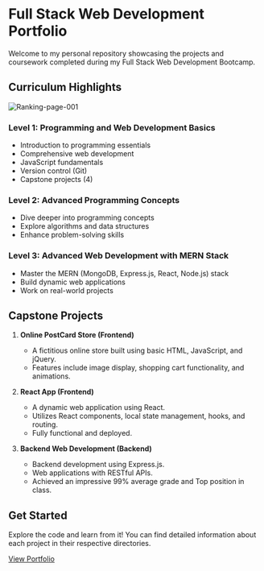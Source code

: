 # Full Stack Web Development Portfolio

Welcome to my personal repository showcasing the projects and coursework completed during my Full Stack Web Development Bootcamp.


## Curriculum Highlights
![Ranking-page-001](https://github.com/hashimaziz88/HyperionDev-WebDevBootcamp/assets/78796582/b4efd053-3a8c-49ae-a9f0-c3ea8aa2898b)
### Level 1: Programming and Web Development Basics
- Introduction to programming essentials
- Comprehensive web development
- JavaScript fundamentals
- Version control (Git)
- Capstone projects (4)

### Level 2: Advanced Programming Concepts
- Dive deeper into programming concepts
- Explore algorithms and data structures
- Enhance problem-solving skills

### Level 3: Advanced Web Development with MERN Stack
- Master the MERN (MongoDB, Express.js, React, Node.js) stack
- Build dynamic web applications
- Work on real-world projects

## Capstone Projects
1. **Online PostCard Store (Frontend)**
   - A fictitious online store built using basic HTML, JavaScript, and jQuery.
   - Features include image display, shopping cart functionality, and animations.

2. **React App (Frontend)**
   - A dynamic web application using React.
   - Utilizes React components, local state management, hooks, and routing.
   - Fully functional and deployed.

3. **Backend Web Development (Backend)**
   - Backend development using Express.js.
   - Web applications with RESTful APIs.
   - Achieved an impressive 99% average grade and Top position in class.

## Get Started
Explore the code and learn from it! You can find detailed information about each project in their respective directories.

[View Portfolio](https://www.hyperiondev.com/portfolio/HA24010012783/)


